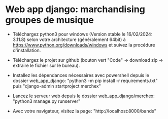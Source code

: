 # Web app django: marchandising groupes de musique

- Téléchargez python3 pour windows (Version stable le 16/02/2024: 3.11.8) selon votre architecture (généralement 64bit) 
à https://www.python.org/downloads/windows et suivez la procédure d'installation.

- Téléchargez le projet sur github (bouton vert "Code" -> download zip -> extraire le fichier sur le bureau).

- Installez les dépendances nécessaires avec powershell depuis le dossier web_app_django: "python3 -m pip install -r requirements.txt" puis "django-admin startproject merchex"

- Lancez le serveur web depuis le dossier web_app_django/merchex: "python3 manage.py runserver"

- Avec votre navigateur, visitez la page: "http://localhost:8000/bands"
